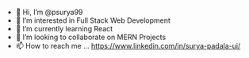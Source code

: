 - 👋 Hi, I’m @psurya99
- 👀 I’m interested in Full Stack Web Development
- 🌱 I’m currently learning React
- 💞️ I’m looking to collaborate on MERN Projects
- 📫 How to reach me ... https://www.linkedin.com/in/surya-padala-ui/

<!---
psurya99/psurya99 is a ✨ special ✨ repository because its `README.md` (this file) appears on your GitHub profile.
You can click the Preview link to take a look at your changes.
--->
